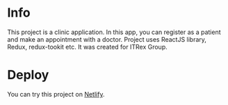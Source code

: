 # Info

This project is a clinic application. In this app, you can register as a patient and make an appointment with a doctor. Project uses ReactJS library, Redux, redux-tookit etc.
It was created for ITRex Group.

# Deploy

You can try this project on [Netlify](https://thirsty-nightingale-881680.netlify.app/).
